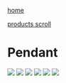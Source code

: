 [home](index.html)

[products scroll](scrolls/products.md)

# Pendant

![](https://i.imgur.com/K1w4bk8.png)
![](https://i.imgur.com/qIdr2zT.jpg)
![](https://i.imgur.com/J8ZmGNk.jpg)
![](https://i.imgur.com/Wd794fs.jpg)
![](https://i.imgur.com/affCIzH.jpg)
![](https://i.imgur.com/ovnrRq5.jpg)
